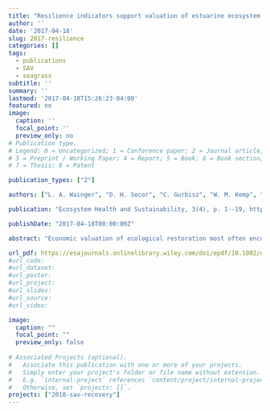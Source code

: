 ```yaml
---
title: "Resilience indicators support valuation of estuarine ecosystem restoration under climate change"
author: ''
date: '2017-04-18'
slug: 2017-resilience
categories: []
tags:
  - publications
  - SAV
  - seagrass
subtitle: ''
summary: ''
lastmod: '2017-04-18T15:26:23-04:00'
featured: no
image:
  caption: ''
  focal_point: ''
  preview_only: no
# Publication type.
# Legend: 0 = Uncategorized; 1 = Conference paper; 2 = Journal article;
# 3 = Preprint / Working Paper; 4 = Report; 5 = Book; 6 = Book section;
# 7 = Thesis; 8 = Patent

publication_types: ["2"]

authors: ["L. A. Wainger", "D. H. Secor", "C. Gurbisz", "W. M. Kemp", "P. M. Glibert", "E. D. Houde", "J. Richkus", "M. C. Barber"]

publication: "Ecosystem Health and Sustainability, 3(4), p. 1--19, https://doi.org/10.1002/ehs2.1268"

publishDate: "2017-04-18T00:00:00Z" 

abstract: "Economic valuation of ecological restoration most often encompasses only the most tangible ecosystem service benefits, thereby omitting many difficult‐to‐measure benefits, including those derived from enhanced reliability of ecosystem services. Because climate change is likely to impose novel ecosystem stressors, a typical approach to valuing benefits may fail to capture the contribution of ecosystem resilience to sustaining long‐term benefits. Unfortunately, we generally lack predictive probabilistic models that would enable measurement and valuation of resilience. Therefore, alternative measures are needed to complement monetary values and broaden understanding of restoration benefits. We use a case study of Chesapeake Bay restoration (total maximum daily load) to show that ecosystem service benefits that are typically monetized leave critical information gaps. To address these gaps, we review evidence for ecosystem services that can be quantified or described, including changes in harmful algal bloom risks. We further propose two integrative indicators of estuarine resilience—the extent of submerged aquatic vegetation and spatial distribution of fish. Submerged aquatic vegetation extent is indicative of qualities of ecosystems that promote positive feedbacks to water quality. Broadly distributed fish populations reduce risk by promoting diverse responses to spatially heterogeneous stresses. Our synthesis and new analyses for the Chesapeake Bay suggest that resilience metrics improve understanding of restoration benefits by demonstrating how nutrient and sediment load reductions will alleviate multiple sources of stress, thereby enhancing the system's capacity to absorb or adapt to extreme events or novel stresses."

url_pdf: https://esajournals.onlinelibrary.wiley.com/doi/epdf/10.1002/ehs2.1268
#url_code:
#url_dataset:
#url_poster:
#url_project:
#url_slides:
#url_source: 
#url_video:

image:
  caption: ""
  focal_point: ""
  preview_only: false
  
# Associated Projects (optional).
#   Associate this publication with one or more of your projects.
#   Simply enter your project's folder or file name without extension.
#   E.g. `internal-project` references `content/project/internal-project/index.md`.
#   Otherwise, set `projects: []`.
projects: ["2018-sav-recovery"]
---
```

